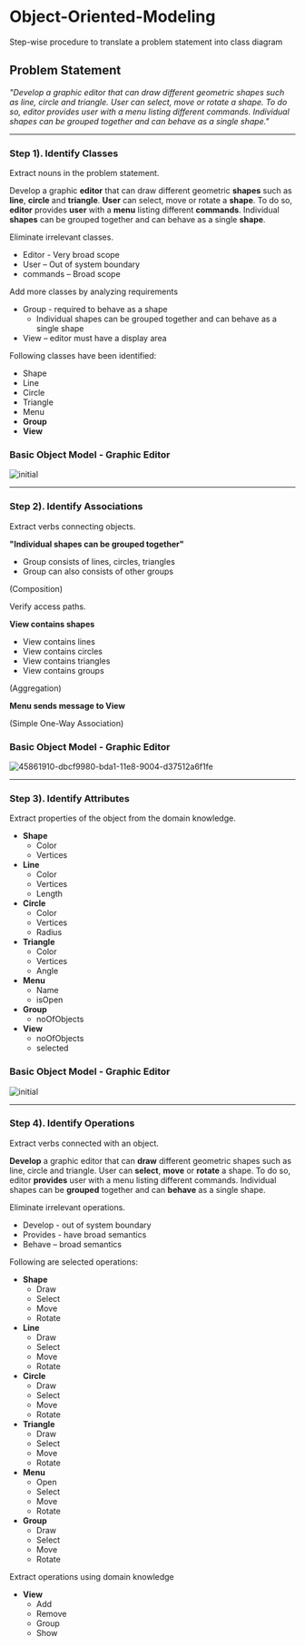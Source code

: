 # Object-Oriented-Modeling
Step-wise procedure to translate a problem statement into class diagram
## Problem Statement
*"Develop a graphic editor that can draw different geometric shapes such as line, circle and triangle. User can select, move or rotate a shape. To do so, editor provides user with a menu listing different commands. Individual shapes can be grouped together and can behave as a single shape."* 

---
### Step 1). Identify Classes
Extract nouns in the problem statement.

Develop a graphic **editor** that can draw different geometric **shapes** such as **line**, **circle** and **triangle**. **User** can select, move or rotate a **shape**. To do so, **editor** provides **user** with a **menu** listing different **commands**. Individual **shapes** can be grouped together and can behave as a single **shape**. 

Eliminate irrelevant classes.
* Editor - Very broad scope
* User – Out of system boundary
* commands – Broad scope

Add more classes by analyzing requirements
* Group - required to behave as a shape
  * Individual shapes can be grouped together and can behave as a single shape
* View – editor must have a display area

Following classes have been identified:
* Shape
* Line
* Circle
* Triangle
* Menu
* **Group**
* **View**
### Basic Object Model - Graphic Editor
![initial](https://user-images.githubusercontent.com/41892175/45860923-6614ff00-bd9c-11e8-87fb-530b0b6dc907.jpg)

---
### Step 2). Identify Associations
Extract verbs connecting objects.

**"Individual shapes can be grouped together"**
* Group consists of lines, circles, triangles
* Group can also consists of other groups

(Composition)

Verify access paths.

**View contains shapes**
* View contains lines
* View contains circles
* View contains triangles
* View contains groups

(Aggregation)

**Menu sends message to View**

(Simple One-Way Association)
### Basic Object Model - Graphic Editor
![45861910-dbcf9980-bda1-11e8-9004-d37512a6f1fe](https://user-images.githubusercontent.com/41892175/45867325-c8c6c480-bdb5-11e8-9e97-c83869ab384d.jpg)

---
### Step 3). Identify Attributes
Extract properties of the object from the domain knowledge.
* **Shape**
  * Color
  * Vertices
* **Line**
  * Color
  * Vertices
  * Length
* **Circle**
  * Color
  * Vertices
  * Radius
* **Triangle**
  * Color
  * Vertices
  * Angle
* **Menu**
  * Name
  * isOpen
* **Group**
  * noOfObjects
* **View**
  * noOfObjects
  * selected
### Basic Object Model - Graphic Editor
![initial](https://user-images.githubusercontent.com/41892175/45866678-20fcc700-bdb4-11e8-95c8-adec3c43d91b.jpg)

---
### Step 4). Identify Operations
Extract verbs connected with an object.

**Develop** a graphic editor that can **draw** different geometric shapes such as line, circle and triangle. User can **select**, **move** or **rotate** a shape. To do so, editor **provides** user with a menu listing different commands. Individual shapes can be **grouped** together and can **behave** as a single shape.

Eliminate irrelevant operations.
* Develop - out of system boundary
* Provides - have broad semantics
* Behave – broad semantics

Following are selected operations:
* **Shape**
  * Draw
  * Select
  * Move
  * Rotate
* **Line**
  * Draw
  * Select
  * Move
  * Rotate
* **Circle**
  * Draw
  * Select
  * Move
  * Rotate
* **Triangle**
  * Draw
  * Select
  * Move
  * Rotate
* **Menu**
  * Open
  * Select
  * Move
  * Rotate
* **Group**
  * Draw
  * Select
  * Move
  * Rotate

Extract operations using domain knowledge
* **View**
  * Add
  * Remove
  * Group
  * Show
